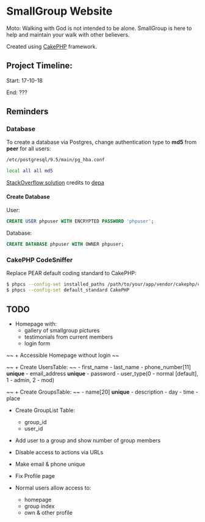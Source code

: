 # SmallGroup Website

Moto: Walking with God is not intended to be alone. SmallGroup is here to help and maintain your walk with other believers.

Created using [CakePHP](https://cakephp.org) framework.

## Project Timeline:
Start: 17-10-18

End: ???

## Reminders

### Database

To create a database via Postgres, change authentication type to **md5** from **peer** for all users:

```bash
/etc/postgresql/9.5/main/pg_hba.conf

local all all md5
```

[StackOverflow solution](https://stackoverflow.com/a/18664239/6353682) credits to [depa](https://stackoverflow.com/users/1512956/depa)

#### Create Database

User:

```sql
CREATE USER phpuser WITH ENCRYPTED PASSWORD 'phpuser';
```

Database:

```sql
CREATE DATABASE phpuser WITH OWNER phpuser;
```

### CakePHP CodeSniffer

Replace PEAR default coding standard to CakePHP:

```bash
$ phpcs --config-set installed_paths /path/to/your/app/vendor/cakephp/cakephp-codesniffer
$ phpcs --config-set default_standard CakePHP
```

## TODO

+ Homepage with:
    - gallery of smallgroup pictures
    - testimonials from current members
    - login form

~~ + Accessible Homepage without login ~~

~~ + Create UsersTable: ~~
    - first_name
    - last_name
    - phone_number[11] **unique**
    - email_address **unique**
    - password
    - user_type(0 - normal [default], 1 - admin, 2 - mod)

~~ + Create GroupsTable: ~~
    - name[20] **unique**
    - description
    - day
    - time
    - place

+ Create GroupList Table:
    - group_id
    - user_id

+ Add user to a group and show number of group members

+ Disable access to actions via URLs

+ Make email & phone unique

+ Fix Profile page

+ Normal users allow access to:
    - homepage
    - group index
    - own & other profile